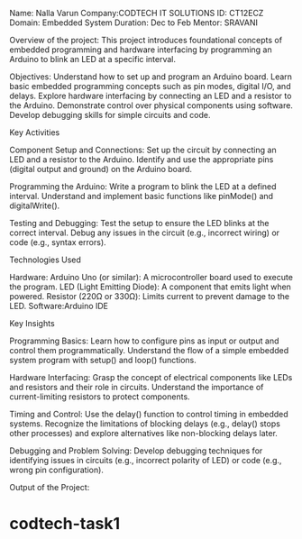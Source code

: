Name: Nalla Varun
Company:CODTECH IT SOLUTIONS
ID: CT12ECZ
Domain: Embedded System
Duration: Dec to Feb
Mentor: SRAVANI 

Overview of the project:
This project introduces foundational concepts of embedded programming and hardware interfacing by programming an Arduino to blink an LED at a specific interval.

Objectives:
Understand how to set up and program an Arduino board.
Learn basic embedded programming concepts such as pin modes, digital I/O, and delays.
Explore hardware interfacing by connecting an LED and a resistor to the Arduino.
Demonstrate control over physical components using software.
Develop debugging skills for simple circuits and code.

Key Activities

Component Setup and Connections:
Set up the circuit by connecting an LED and a resistor to the Arduino.
Identify and use the appropriate pins (digital output and ground) on the Arduino board.

Programming the Arduino:
Write a program to blink the LED at a defined interval.
Understand and implement basic functions like pinMode() and digitalWrite().

Testing and Debugging:
Test the setup to ensure the LED blinks at the correct interval.
Debug any issues in the circuit (e.g., incorrect wiring) or code (e.g., syntax errors).

Technologies Used

Hardware:
Arduino Uno (or similar): A microcontroller board used to execute the program.
LED (Light Emitting Diode): A component that emits light when powered.
Resistor (220Ω or 330Ω): Limits current to prevent damage to the LED.
Software:Arduino IDE

Key Insights

Programming Basics:
Learn how to configure pins as input or output and control them programmatically.
Understand the flow of a simple embedded system program with setup() and loop() functions.

Hardware Interfacing:
Grasp the concept of electrical components like LEDs and resistors and their role in circuits.
Understand the importance of current-limiting resistors to protect components.

Timing and Control:
Use the delay() function to control timing in embedded systems.
Recognize the limitations of blocking delays (e.g., delay() stops other processes) and explore alternatives like non-blocking delays later.

Debugging and Problem Solving:
Develop debugging techniques for identifying issues in circuits (e.g., incorrect polarity of LED) or code (e.g., wrong pin configuration).

Output of the Project:

# codtech-task1

